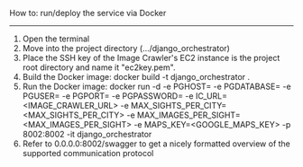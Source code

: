 How to: run/deploy the service via Docker

---

1. Open the terminal
2. Move into the project directory (.../django_orchestrator)
3. Place the SSH key of the Image Crawler's EC2 instance is the project root directory and name it "ec2key.pem".
4. Build the Docker image: docker build -t django_orchestrator .
5. Run the Docker image:
   docker run -d
   -e PGHOST=<PGHOST>
   -e PGDATABASE=<PGDATABASE>
   -e PGUSER=<PGUSER>
   -e PGPORT=<PGPORT>
   -e PGPASSWORD=<PGPASSWORD>
   -e IC_URL=<IMAGE_CRAWLER_URL>
   -e MAX_SIGHTS_PER_CITY=<MAX_SIGHTS_PER_CITY>
   -e MAX_IMAGES_PER_SIGHT=<MAX_IMAGES_PER_SIGHT>
   -e MAPS_KEY=<GOOGLE_MAPS_KEY>
   -p 8002:8002
   -it django_orchestrator
6. Refer to 0.0.0.0:8002/swagger to get a nicely formatted overview of the supported communication protocol

